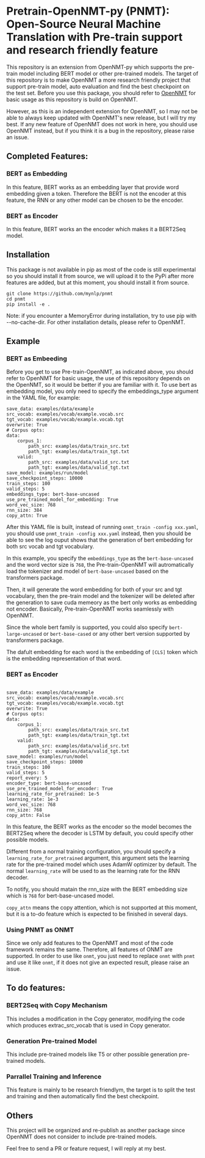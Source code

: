 # Pretrain-OpenNMT-py (PNMT): Open-Source Neural Machine Translation with Pre-train support and research friendly feature

This repository is an extension from OpenNMT-py which supports the pre-train model including BERT model or other pre-trained models. The target of this repository is to make OpenNMT a more research friendly project that support pre-train model, auto evaluation and find the best checkpoint on the test set.
Before you use this package, you should refer to [OpenNMT](https://github.com/OpenNMT/OpenNMT-py) for basic usage as this repository is build on OpenNMT. 

However, as this is an independent extension for OpenNMT, so I may not be able to always keep updated with OpenNMT's new release, but I will try my best. If any new feature of OpenNMT does not work in here, you should use OpenNMT instead, but if you think it is a bug in the repository, please raise an issue.
## Completed Features:
### BERT as Embedding
In this feature, BERT works as an embedding layer that provide word embedding given a token. Therefore the BERT is not the encoder at this feature, the RNN or any other model can be chosen to be the encoder.
### BERT as Encoder
In this feature, BERT works an the encoder which makes it a BERT2Seq model.

## Installation

This package is not available in pip as most of the code is still experimental so you should install it from source, we will upload it to the PyPi after more features are added, but at this moment, you should install it from source.
```
git clone https://github.com/mynlp/pnmt
cd pnmt
pip install -e .
```
Note: if you encounter a MemoryError during installation, try to use pip with --no-cache-dir. For other installation details, please refer to OpenNMT.

## Example

### BERT as Embeeding
Before you get to use Pre-train-OpenNMT, as indicated above, you should refer to OpenNMT for basic usage, the use of this repository depends on the OpenNMT, so it would be better if you are familiar with it.
To use bert as embedding model, you only need to specify the embeddings_type argument in the YAML file, for example:
```
save_data: examples/data/example
src_vocab: examples/vocab/example.vocab.src
tgt_vocab: examples/vocab/example.vocab.tgt
overwrite: True
# Corpus opts:
data:
    corpus_1:
        path_src: examples/data/train_src.txt
        path_tgt: examples/data/train_tgt.txt
    valid:
        path_src: examples/data/valid_src.txt
        path_tgt: examples/data/valid_tgt.txt
save_model: examples/run/model
save_checkpoint_steps: 10000
train_steps: 100
valid_steps: 5
embeddings_type: bert-base-uncased
use_pre_trained_model_for_embedding: True
word_vec_size: 768
rnn_size: 384
copy_attn: True
```
After this YAML file is built, instead of running `onmt_train -config xxx.yaml`, you should use `pnmt_train -config xxx.yaml` instead, then you should be able to see the log ouput shows that the generation of bert embedding for both src vocab and tgt vocabulary.

In this example, you specify the `embeddings_type` as the `bert-base-uncased` and the word vector size is `768`, the Pre-train-OpenNMT will autromatically load the tokenizer and model of `bert-base-uncased` based on the transformers package. 

Then, it will generate the word embedding for both of your src and tgt vocabulary, then the pre-train model and the tokenizer will be deleted after the generation to save cuda memeory as the bert only works as embedding not encoder. Basically, Pre-train-OpenNMT works seamlessly with OpenNMT.

Since the whole bert family is supported, you could also specify `bert-large-uncased` or `bert-base-cased` or any other bert version supported by transformers package. 

The dafult embedding for each word is the embedding of `[CLS]` token which is the embedding representation of that word.

### BERT as Encoder
```

save_data: examples/data/example
src_vocab: examples/vocab/example.vocab.src
tgt_vocab: examples/vocab/example.vocab.tgt
overwrite: True
# Corpus opts:
data:
    corpus_1:
        path_src: examples/data/train_src.txt
        path_tgt: examples/data/train_tgt.txt
    valid:
        path_src: examples/data/valid_src.txt
        path_tgt: examples/data/valid_tgt.txt
save_model: examples/run/model
save_checkpoint_steps: 10000
train_steps: 100
valid_steps: 5
report_every: 5
encoder_type: bert-base-uncased
use_pre_trained_model_for_encoder: True
learning_rate_for_pretrained: 1e-5
learning_rate: 1e-3
word_vec_size: 768
rnn_size: 768
copy_attn: False
```
In this feature, the BERT works as the encoder so the model becomes the BERT2Seq where the decoder is LSTM by default, you could specify other possible models. 

Different from a normal training configuration, you should specify a `learning_rate_for_pretrained` argument, this argument sets the learning rate for the pre-trained model which uses AdamW optimizer by default. The normal `learning_rate` will be used to as the learning rate for the RNN decoder.

To notify, you should matain the rnn_size with the BERT embedding size which is `768` for bert-base-uncased model.

`copy_attn` means the copy attention, which is not supported at this moment, but it is a to-do feature which is expected to be finished in several days.

### Using PNMT as ONMT
Since we only add features to the OpenNMT and most of the code framework remains the same. Therefore,  all features of ONMT are supported.
In order to use like `onmt`, you just need to  replace `onmt` with `pnmt` and use it like `onmt`, if it does not give an expected result, please raise an issue.  

## To do features:
### BERT2Seq with Copy Mechanism
This includes a modification in the Copy generator, modifying the code which produces extrac_src_vocab that is used in Copy generator.
### Generation Pre-trained Model 
This include pre-trained models like T5 or other possible generation pre-trained models.
### Parrallel Training and Inference
This feature is mainly to be research friendlym, the target is to split the test and training and then automatically find the best checkpoint.
## Others
This project will be organized and re-publish as another package since OpenNMT does not consider to include pre-trained models.

Feel free to send a PR or feature request, I will reply at my best.

